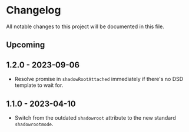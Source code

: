 # Changelog

All notable changes to this project will be documented in this file.

## Upcoming

## 1.2.0 - 2023-09-06

- Resolve promise in `shadowRootAttached` immediately if there's no DSD template to wait for.

## 1.1.0 - 2023-04-10

- Switch from the outdated `shadowroot` attribute to the new standard `shadowrootmode`.
